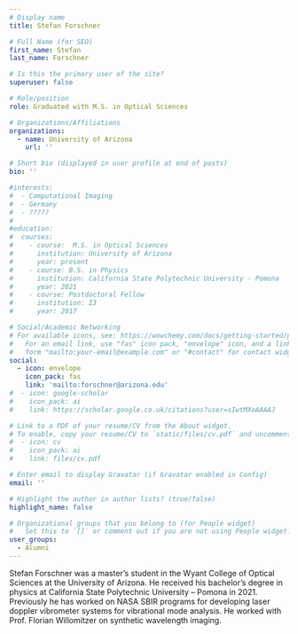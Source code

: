 ```yaml
---
# Display name
title: Stefan Forschner

# Full Name (for SEO)
first_name: Stefan
last_name: Forschner

# Is this the primary user of the site?
superuser: false

# Role/position
role: Graduated with M.S. in Optical Sciences

# Organizations/Affiliations
organizations:
  - name: University of Arizona
    url: ''

# Short bio (displayed in user profile at end of posts)
bio: ''

#interests:
#  - Computational Imaging
#  - Germany
#  - ????? 
#  
#education:
#  courses:
#    - course:  M.S. in Optical Sciences
#      institution: University of Arizona
#      year: present
#    - course: B.S. in Physics
#      institution: California State Polytechnic University - Pomona
#      year: 2021
#    - course: Postdoctoral Fellow
#      institution: I3
#      year: 2017

# Social/Academic Networking
# For available icons, see: https://wowchemy.com/docs/getting-started/page-builder/#icons
#   For an email link, use "fas" icon pack, "envelope" icon, and a link in the
#   form "mailto:your-email@example.com" or "#contact" for contact widget.
social:
  - icon: envelope
    icon_pack: fas
    link: 'mailto:forschner@arizona.edu'
#  - icon: google-scholar
#    icon_pack: ai
#    link: https://scholar.google.co.uk/citations?user=sIwtMXoAAAAJ

# Link to a PDF of your resume/CV from the About widget.
# To enable, copy your resume/CV to `static/files/cv.pdf` and uncomment the lines below.
#  - icon: cv
#    icon_pack: ai
#    link: files/cv.pdf

# Enter email to display Gravatar (if Gravatar enabled in Config)
email: ''

# Highlight the author in author lists? (true/false)
highlight_name: false

# Organizational groups that you belong to (for People widget)
#   Set this to `[]` or comment out if you are not using People widget.
user_groups:
  - Alumni
---
```

Stefan Forschner was a master’s student in the Wyant College of Optical Sciences at the University of Arizona. He received his bachelor’s degree in physics at California State Polytechnic University – Pomona in 2021. Previously he has worked on NASA SBIR programs for developing laser doppler vibrometer systems for vibrational mode analysis. He worked with Prof. Florian Willomitzer on synthetic wavelength imaging.